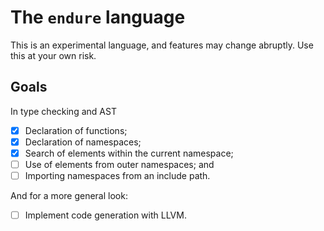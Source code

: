 # The `endure` language

This is an experimental language, and features may change
abruptly. Use this at your own risk.

## Goals

In type checking and AST

- [x] Declaration of functions;
- [x] Declaration of namespaces;
- [x] Search of elements within the current namespace;
- [ ] Use of elements from outer namespaces; and
- [ ] Importing namespaces from an include path.

And for a more general look:

- [ ] Implement code generation with LLVM.
